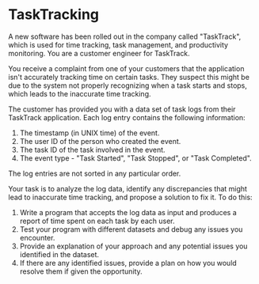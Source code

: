 # TaskTracking

A new software has been rolled out in the company called "TaskTrack", which is used for time tracking, task management, and productivity monitoring. You are a customer engineer for TaskTrack. 

You receive a complaint from one of your customers that the application isn't accurately tracking time on certain tasks. They suspect this might be due to the system not properly recognizing when a task starts and stops, which leads to the inaccurate time tracking.

The customer has provided you with a data set of task logs from their TaskTrack application. Each log entry contains the following information:

1. The timestamp (in UNIX time) of the event.
2. The user ID of the person who created the event.
3. The task ID of the task involved in the event.
4. The event type - "Task Started", "Task Stopped", or "Task Completed".

The log entries are not sorted in any particular order. 

Your task is to analyze the log data, identify any discrepancies that might lead to inaccurate time tracking, and propose a solution to fix it. To do this:

1. Write a program that accepts the log data as input and produces a report of time spent on each task by each user. 
2. Test your program with different datasets and debug any issues you encounter.
3. Provide an explanation of your approach and any potential issues you identified in the dataset.
4. If there are any identified issues, provide a plan on how you would resolve them if given the opportunity.
